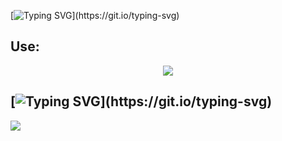 [![Typing SVG](https://readme-typing-svg.demolab.com/?size=32&color=3B83BD&lines=Hey+Im+Jos!!+✨;)](https://git.io/typing-svg)

## Use:

<p align="center">
  <a href="https://skillicons.dev">
    <img src="https://skillicons.dev/icons?i=discord,twitter,haxe,haxeflixel,vscode=13" />
  </a>
</p>

## [![Typing SVG](https://readme-typing-svg.demolab.com/?size=24&color=FFFFFF&lines=contact+me+guys!!+📫;)](https://git.io/typing-svg)

<p > 
  <a href="https://twitter.com/9199Jos">
    <img src="https://skillicons.dev/icons?i=twitter" />
  </a>
</p>

